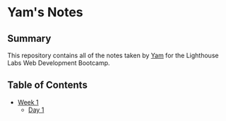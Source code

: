 # Yam's Notes
## Summary

This repository contains all of the notes taken by [Yam](https://github.com/yozdil) for the Lighthouse Labs Web Development Bootcamp.

## Table of Contents
* [Week 1](/Week_1)
  * [Day 1](/Week_1/Day_1)